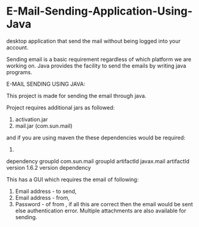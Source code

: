# E-Mail-Sending-Application-Using-Java
desktop application that send the mail without being logged into your account.

Sending email is a basic requirement regardless of which platform we are working on. Java provides the facility to send the emails by writing java programs.

E-MAIL SENDING USING JAVA:

This project is made for sending the email through java.

Project requires additional jars as followed:


1) activation.jar
2) mail.jar (com.sun.mail)

and if you are using maven the these dependencies would be required:

1)
dependency
groupId com.sun.mail groupId
artifactId javax.mail artifactId
version 1.6.2 version
dependency

 

This has a GUI which requires the email of following:


1) Email address - to send,
2) Email address - from,
3) Password - of from ,
if all this are correct then the email would be sent else authentication error.
Multiple attachments are also available for sending.
